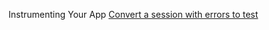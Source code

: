 Instrumenting Your App
[Convert a session with errors to test](<./how-to-guides/convert-a-session-with-errors-to-test.md>)
